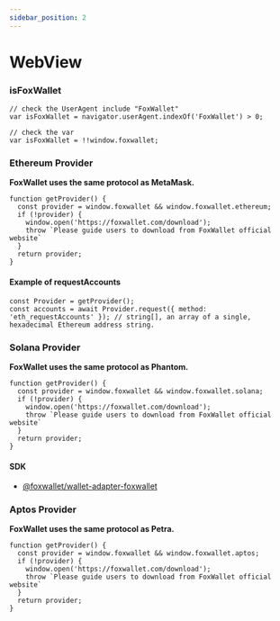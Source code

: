 ```yaml
---
sidebar_position: 2
---
```


# WebView

### isFoxWallet
```
// check the UserAgent include "FoxWallet"
var isFoxWallet = navigator.userAgent.indexOf('FoxWallet') > 0;

// check the var
var isFoxWallet = !!window.foxwallet;
```

### Ethereum Provider

**FoxWallet uses the same protocol as MetaMask.**

```
function getProvider() {
  const provider = window.foxwallet && window.foxwallet.ethereum;
  if (!provider) {
    window.open('https://foxwallet.com/download');
    throw `Please guide users to download from FoxWallet official website`
  }
  return provider;
}
```

#### Example of requestAccounts

```
const Provider = getProvider();
const accounts = await Provider.request({ method: 'eth_requestAccounts' }); // string[], an array of a single, hexadecimal Ethereum address string.
```

### Solana Provider

**FoxWallet uses the same protocol as Phantom.**

```
function getProvider() {
  const provider = window.foxwallet && window.foxwallet.solana;
  if (!provider) {
    window.open('https://foxwallet.com/download');
    throw `Please guide users to download from FoxWallet official website`
  }
  return provider;
}
```

#### SDK
* [@foxwallet/wallet-adapter-foxwallet](https://www.npmjs.com/package/@foxwallet/wallet-adapter-foxwallet)

### Aptos Provider

**FoxWallet uses the same protocol as Petra.**

```
function getProvider() {
  const provider = window.foxwallet && window.foxwallet.aptos;
  if (!provider) {
    window.open('https://foxwallet.com/download');
    throw `Please guide users to download from FoxWallet official website`
  }
  return provider;
}
```
